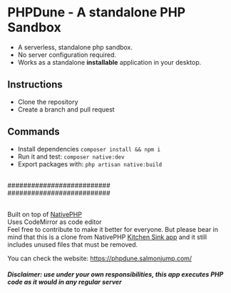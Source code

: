 # PHPDune - A standalone PHP Sandbox

- A serverless, standalone php sandbox.
- No server configuration required.
- Works as a standalone **installable** application in your desktop.

## Instructions
- Clone the repository
- Create a branch and pull request

## Commands
- Install dependencies `composer install && npm i`
- Run it and test: `composer native:dev`
- Export packages with: `php artisan native:build`

<br>
##########################
<br>
##########################
<br><br>

Built on top of [NativePHP](https://github.com/NativePHP)
<br>
Uses CodeMirror as code editor
<br>
Feel free to contribute to make it better for everyone. But please bear in mind that this is a clone from NativePHP [Kitchen Sink app](https://github.com/NativePHP/kitchen-sink) and it still includes unused files that must be removed.


You can check the website: https://phpdune.salmonjump.com/

##### Disclaimer: use under your own responsibilities, this app executes PHP code as it would in any regular server
